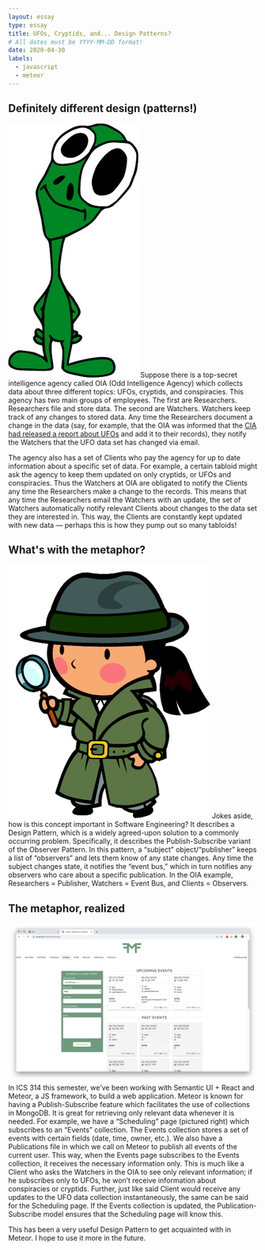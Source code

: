 ```yaml
---
layout: essay
type: essay
title: UFOs, Cryptids, and... Design Patterns?
# All dates must be YYYY-MM-DD format!
date: 2020-04-30
labels:
  - javascript
  - meteor
---
```

## Definitely different design (patterns!)
<img class="ui small right floated image" src="../images/alien.png" alt="">
Suppose there is a top-secret intelligence agency called OIA (Odd Intelligence Agency) which collects data about three different topics: UFOs, cryptids, and conspiracies. This agency has two main groups of employees. The first are Researchers. Researchers file and store data. The second are Watchers. Watchers keep track of any changes to stored data. Any time the Researchers document a change in the data (say, for example, that the OIA was informed that the <a href="https://www.bbc.com/news/world-us-canada-52457805">CIA had released a report about UFOs</a> and add it to their records), they notify the Watchers that the UFO data set has changed via email. 

The agency also has a set of Clients who pay the agency for up to date information about a specific set of data. For example, a certain tabloid might ask the agency to keep them updated on only cryptids, or UFOs and conspiracies. Thus the Watchers at OIA are obligated to notify the Clients any time the Researchers make a change to the records. This means that any time the Researchers email the Watchers with an update, the set of Watchers automatically notify relevant Clients about changes to the data set they are interested in. This way, the Clients are constantly kept updated with new data — perhaps this is how they pump out so many tabloids!

## What's with the metaphor?
<img class="ui small left floated image" src="../images/observation.png" alt="">
Jokes aside, how is this concept important in Software Engineering? It describes a Design Pattern, which is a widely agreed-upon solution to a commonly occurring problem. Specifically, it describes the Publish-Subscribe variant of the Observer Pattern. In this pattern, a “subject” object/“publisher” keeps a list of “observers” and lets them know of any state changes. Any time the subject changes state, it notifies the “event bus,” which in turn notifies any observers who care about a specific publication. In the OIA example, Researchers = Publisher, Watchers = Event Bus, and Clients = Observers.


## The metaphor, realized
<img class="ui small left floated image" src="../images/schedule.png" alt="">
In ICS 314 this semester, we’ve been working with Semantic UI + React and Meteor, a JS framework, to build a web application. Meteor is known for having a Publish-Subscribe feature which facilitates the use of collections in MongoDB. It is great for retrieving only relevant data whenever it is needed. For example, we have a “Scheduling” page (pictured right) which subscribes to an “Events” collection. The Events collection stores a set of events with certain fields (date, time, owner, etc.). We also have a Publications file in which we call on Meteor to publish all events of the current user. This way, when the Events page subscribes to the Events collection, it receives the necessary information only. This is much like a Client who asks the Watchers in the OIA to see only relevant information; if he subscribes only to UFOs, he won’t receive information about conspiracies or cryptids. Further, just like said Client would receive any updates to the UFO data collection instantaneously, the same can be said for the Scheduling page. If the Events collection is updated, the Publication-Subscribe model ensures that the Scheduling page will know this.

This has been a very useful Design Pattern to get acquainted with in Meteor. I hope to use it more in the future.
